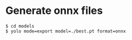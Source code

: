 




# Generate onnx files
```
$ cd models
$ yolo mode=export model=./best.pt format=onnx
```














